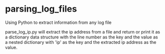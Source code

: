 # parsing_log_files
Using Python to extract information from any log file 

parse_log_ip.py will extract the ip address from a file and return or print it as a dictionary data structure with the 
line number as the key and the value as a nested dictionary with 'ip' as the key and the extracted ip address as the value.
